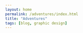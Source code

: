 ```yaml
---
layout: home
permalink: /adventures/index.html
title: "Adventures"
tags: [blog, graphic design]
---
```

